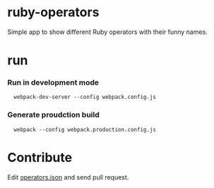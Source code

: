 ruby-operators
==============
Simple app to show different Ruby operators with their funny names.

run
===

### Run in development mode
```
  webpack-dev-server --config webpack.config.js
```

### Generate proudction build
```
  webpack --config webpack.production.config.js
```


Contribute
==========
Edit [operators.json](https://github.com/anildigital/ruby-operators/blob/master/app/assets/config/operators.json) and send pull request.
